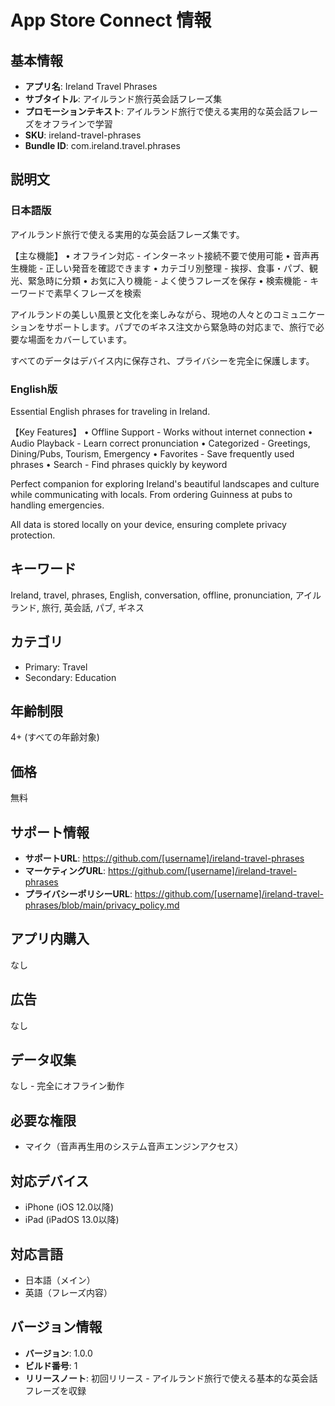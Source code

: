# App Store Connect 情報

## 基本情報
- **アプリ名**: Ireland Travel Phrases
- **サブタイトル**: アイルランド旅行英会話フレーズ集
- **プロモーションテキスト**: アイルランド旅行で使える実用的な英会話フレーズをオフラインで学習
- **SKU**: ireland-travel-phrases
- **Bundle ID**: com.ireland.travel.phrases

## 説明文

### 日本語版
アイルランド旅行で使える実用的な英会話フレーズ集です。

【主な機能】
• オフライン対応 - インターネット接続不要で使用可能
• 音声再生機能 - 正しい発音を確認できます
• カテゴリ別整理 - 挨拶、食事・パブ、観光、緊急時に分類
• お気に入り機能 - よく使うフレーズを保存
• 検索機能 - キーワードで素早くフレーズを検索

アイルランドの美しい風景と文化を楽しみながら、現地の人々とのコミュニケーションをサポートします。パブでのギネス注文から緊急時の対応まで、旅行で必要な場面をカバーしています。

すべてのデータはデバイス内に保存され、プライバシーを完全に保護します。

### English版
Essential English phrases for traveling in Ireland.

【Key Features】
• Offline Support - Works without internet connection
• Audio Playback - Learn correct pronunciation
• Categorized - Greetings, Dining/Pubs, Tourism, Emergency
• Favorites - Save frequently used phrases
• Search - Find phrases quickly by keyword

Perfect companion for exploring Ireland's beautiful landscapes and culture while communicating with locals. From ordering Guinness at pubs to handling emergencies.

All data is stored locally on your device, ensuring complete privacy protection.

## キーワード
Ireland, travel, phrases, English, conversation, offline, pronunciation, アイルランド, 旅行, 英会話, パブ, ギネス

## カテゴリ
- Primary: Travel
- Secondary: Education

## 年齢制限
4+ (すべての年齢対象)

## 価格
無料

## サポート情報
- **サポートURL**: https://github.com/[username]/ireland-travel-phrases
- **マーケティングURL**: https://github.com/[username]/ireland-travel-phrases
- **プライバシーポリシーURL**: https://github.com/[username]/ireland-travel-phrases/blob/main/privacy_policy.md

## アプリ内購入
なし

## 広告
なし

## データ収集
なし - 完全にオフライン動作

## 必要な権限
- マイク（音声再生用のシステム音声エンジンアクセス）

## 対応デバイス
- iPhone (iOS 12.0以降)
- iPad (iPadOS 13.0以降)

## 対応言語
- 日本語（メイン）
- 英語（フレーズ内容）

## バージョン情報
- **バージョン**: 1.0.0
- **ビルド番号**: 1
- **リリースノート**: 初回リリース - アイルランド旅行で使える基本的な英会話フレーズを収録